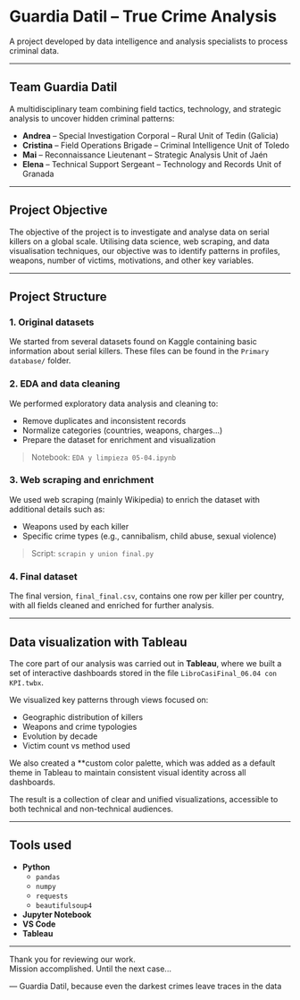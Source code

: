 # Guardia Datil – True Crime Analysis

A project developed by data intelligence and analysis specialists to process criminal data.

---

## Team Guardia Datil

A multidisciplinary team combining field tactics, technology, and strategic analysis to uncover hidden criminal patterns:

- **Andrea** – Special Investigation Corporal – Rural Unit of Tedin (Galicia)  
- **Cristina** – Field Operations Brigade – Criminal Intelligence Unit of Toledo  
- **Mai** – Reconnaissance Lieutenant – Strategic Analysis Unit of Jaén  
- **Elena** – Technical Support Sergeant – Technology and Records Unit of Granada  

---

## Project Objective

The objective of the project is to investigate and analyse data on serial killers on a global scale. Utilising data science, web scraping, and data visualisation techniques, our objective was to identify patterns in profiles, weapons, number of victims, motivations, and other key variables.

---

## Project Structure

### 1. Original datasets

We started from several datasets found on Kaggle containing basic information about serial killers. These files can be found in the `Primary database/` folder.

### 2. EDA and data cleaning

We performed exploratory data analysis and cleaning to:

- Remove duplicates and inconsistent records  
- Normalize categories (countries, weapons, charges...)  
- Prepare the dataset for enrichment and visualization

> Notebook: `EDA y limpieza 05-04.ipynb`

### 3. Web scraping and enrichment

We used web scraping (mainly Wikipedia) to enrich the dataset with additional details such as:

- Weapons used by each killer  
- Specific crime types (e.g., cannibalism, child abuse, sexual violence)

> Script: `scrapin y union final.py`

### 4. Final dataset

The final version, `final_final.csv`, contains one row per killer per country, with all fields cleaned and enriched for further analysis.

---

## Data visualization with Tableau

The core part of our analysis was carried out in **Tableau**, where we built a set of interactive dashboards stored in the file `LibroCasiFinal_06.04 con KPI.twbx`.

We visualized key patterns through views focused on:

- Geographic distribution of killers  
- Weapons and crime typologies  
- Evolution by decade  
- Victim count vs method used

We also created a **custom color palette, which was added as a default theme in Tableau to maintain consistent visual identity across all dashboards.

The result is a collection of clear and unified visualizations, accessible to both technical and non-technical audiences.

---

## Tools used

- **Python**  
  - `pandas`  
  - `numpy`  
  - `requests`  
  - `beautifulsoup4`  
- **Jupyter Notebook**  
- **VS Code**  
- **Tableau**  

---

Thank you for reviewing our work.  
Mission accomplished. Until the next case...

— Guardia Datil, because even the darkest crimes leave traces in the data



